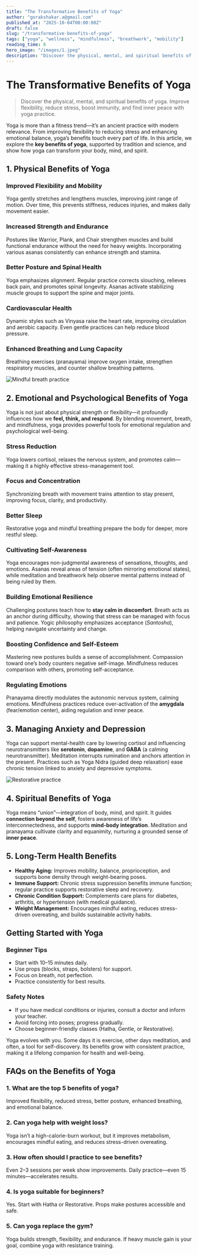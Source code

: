 ```yaml
---
title: "The Transformative Benefits of Yoga"
author: "gorakshakar.a@gmail.com"
published_at: "2025-10-04T00:00:00Z"
draft: false
slug: "/transformative-benefits-of-yoga"
tags: ["yoga", "wellness", "mindfulness", "breathwork", "mobility"]
reading_time: 8
hero_image: "/images/1.jpeg"
description: "Discover the physical, mental, and spiritual benefits of yoga. Improve flexibility, reduce stress, boost immunity, and find inner peace with consistent practice."
---
```


# **The Transformative Benefits of Yoga**

> Discover the physical, mental, and spiritual benefits of yoga. Improve flexibility, reduce stress, boost immunity, and find inner peace with yoga practice.

Yoga is more than a fitness trend—it’s an ancient practice with modern relevance. From improving flexibility to reducing stress and enhancing emotional balance, yoga’s benefits touch every part of life. In this article, we explore the **key benefits of yoga**, supported by tradition and science, and show how yoga can transform your body, mind, and spirit.

## **1. Physical Benefits of Yoga**

### **Improved Flexibility and Mobility**
Yoga gently stretches and lengthens muscles, improving joint range of motion. Over time, this prevents stiffness, reduces injuries, and makes daily movement easier.

### **Increased Strength and Endurance**
Postures like Warrior, Plank, and Chair strengthen muscles and build functional endurance without the need for heavy weights. Incorporating various asanas consistently can enhance strength and stamina.

### **Better Posture and Spinal Health**
Yoga emphasizes alignment. Regular practice corrects slouching, relieves back pain, and promotes spinal longevity. Asanas activate stabilizing muscle groups to support the spine and major joints.

### **Cardiovascular Health**
Dynamic styles such as Vinyasa raise the heart rate, improving circulation and aerobic capacity. Even gentle practices can help reduce blood pressure.

### **Enhanced Breathing and Lung Capacity**
Breathing exercises (pranayama) improve oxygen intake, strengthen respiratory muscles, and counter shallow breathing patterns.

![Mindful breath practice](/images/yoga-benefits-1.jpg)

## **2. Emotional and Psychological Benefits of Yoga**

Yoga is not just about physical strength or flexibility—it profoundly influences how we **feel, think, and respond**. By blending movement, breath, and mindfulness, yoga provides powerful tools for emotional regulation and psychological well-being.

### **Stress Reduction**
Yoga lowers cortisol, relaxes the nervous system, and promotes calm—making it a highly effective stress-management tool.

### **Focus and Concentration**
Synchronizing breath with movement trains attention to stay present, improving focus, clarity, and productivity.

### **Better Sleep**
Restorative yoga and mindful breathing prepare the body for deeper, more restful sleep.

### **Cultivating Self-Awareness**
Yoga encourages non-judgmental awareness of sensations, thoughts, and emotions. Asanas reveal areas of tension (often mirroring emotional states), while meditation and breathwork help observe mental patterns instead of being ruled by them.

### **Building Emotional Resilience**
Challenging postures teach how to **stay calm in discomfort**. Breath acts as an anchor during difficulty, showing that stress can be managed with focus and patience. Yogic philosophy emphasizes acceptance (*Santosha*), helping navigate uncertainty and change.

### **Boosting Confidence and Self-Esteem**
Mastering new postures builds a sense of accomplishment. Compassion toward one’s body counters negative self-image. Mindfulness reduces comparison with others, promoting self-acceptance.

### **Regulating Emotions**
Pranayama directly modulates the autonomic nervous system, calming emotions. Mindfulness practices reduce over-activation of the **amygdala** (fear/emotion center), aiding regulation and inner peace.

## **3. Managing Anxiety and Depression**

Yoga can support mental-health care by lowering cortisol and influencing neurotransmitters like **serotonin**, **dopamine**, and **GABA** (a calming neurotransmitter). Meditation interrupts rumination and anchors attention in the present. Practices such as Yoga Nidra (guided deep relaxation) ease chronic tension linked to anxiety and depressive symptoms.

![Restorative practice](/images/yoga-benefits-2.jpg)

## **4. Spiritual Benefits of Yoga**

Yoga means “union”—integration of body, mind, and spirit. It guides **connection beyond the self**, fosters awareness of life’s interconnectedness, and supports **mind-body integration**. Meditation and pranayama cultivate clarity and equanimity, nurturing a grounded sense of **inner peace**.

## **5. Long-Term Health Benefits**

- **Healthy Aging:** Improves mobility, balance, proprioception, and supports bone density through weight-bearing poses.  
- **Immune Support:** Chronic stress suppression benefits immune function; regular practice supports restorative sleep and recovery.  
- **Chronic Condition Support:** Complements care plans for diabetes, arthritis, or hypertension (with medical guidance).  
- **Weight Management:** Encourages mindful eating, reduces stress-driven overeating, and builds sustainable activity habits.

## **Getting Started with Yoga**

### **Beginner Tips**
- Start with 10–15 minutes daily.  
- Use props (blocks, straps, bolsters) for support.  
- Focus on breath, not perfection.  
- Practice consistently for best results.

### **Safety Notes**
- If you have medical conditions or injuries, consult a doctor and inform your teacher.  
- Avoid forcing into poses; progress gradually.  
- Choose beginner-friendly classes (Hatha, Gentle, or Restorative).

Yoga evolves with you. Some days it is exercise, other days meditation, and often, a tool for self-discovery. Its benefits grow with consistent practice, making it a lifelong companion for health and well-being.

## **FAQs on the Benefits of Yoga**

### **1. What are the top 5 benefits of yoga?**
Improved flexibility, reduced stress, better posture, enhanced breathing, and emotional balance.

### **2. Can yoga help with weight loss?**
Yoga isn’t a high-calorie-burn workout, but it improves metabolism, encourages mindful eating, and reduces stress-driven overeating.

### **3. How often should I practice to see benefits?**
Even 2–3 sessions per week show improvements. Daily practice—even 15 minutes—accelerates results.

### **4. Is yoga suitable for beginners?**
Yes. Start with Hatha or Restorative. Props make postures accessible and safe.

### **5. Can yoga replace the gym?**
Yoga builds strength, flexibility, and endurance. If heavy muscle gain is your goal, combine yoga with resistance training.